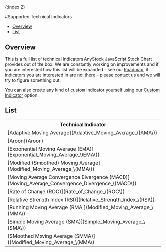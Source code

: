 {:index 2}

#Supported Technical Indicators

* [Overview](#overview)
* [List](#List)

## Overview

This is a full list of technical indicators AnyStock JavaScript Stock Chart provides out of the box. We are constantly working on improvements and if you are interested how this list will be expanded - see our [Roadmap](http://www.anychart.com/products/anystock/roadmap/), if indicators you are interested in are not there - please [contact us](http://www.anychart.com/support/) and we will try to figure something out.

You can also create any kind of custom indicator yourself using our [Custom Indicator](Custom_Indicators) option.

## List

<table>
	<tbody>
		<tr>
			<th>Technical Indicator</th>
		</tr>
		<tr>
			<td>[Adaptive Moving Average](Adaptive_Moving_Average_\(AMA\))</td>
		</tr>
		<tr>
			<td>[Aroon](Aroon)</td>
		</tr>
		<tr>
			<td>[Exponential Moving Average (EMA)](Exponential_Moving_Average_\(EMA\))</td>
		</tr>		
		<tr>
			<td>[Modified (Smoothed) Moving Average](Modified_Moving_Average_\(MMA\))</td>
		</tr>
		<tr>
			<td>[Moving Average Convergence Divergence (MACD)](Moving_Average_Convergence_Divergence_\(MACD\))</td>
		</tr>		
		<tr>
			<td>[Rate of Change (ROC)](Rate_of_Change_\(ROC\))</td>
		</tr>
		<tr>
			<td>[Relative Strength Index (RSI)](Relative_Strength_Index_\(RSI\))</td>
		</tr>
		<tr>
			<td>[Running Moving Average (RMA)](Modified_Moving_Average_\(MMA\)</td>
		</tr>		
		<tr>
			<td>[Simple Moving Average (SMA)](Simple_Moving_Average_\(SMA\))</td>
		</tr>	
		<tr>
			<td>[SMoothed Moving Average (SMMA)]((Modified_Moving_Average_\(MMA\)</td>
		</tr>				
	</tbody>
</table>
